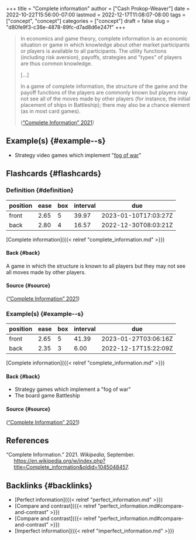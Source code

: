 +++
title = "Complete information"
author = ["Cash Prokop-Weaver"]
date = 2022-10-22T15:56:00-07:00
lastmod = 2022-12-17T11:08:07-08:00
tags = ["concept", "concept"]
categories = ["concept"]
draft = false
slug = "d80fe9f3-c36e-4878-89fc-d7ad8d6e247f"
+++

> In economics and game theory, complete information is an economic situation or game in which knowledge about other market participants or players is available to all participants. The utility functions (including risk aversion), payoffs, strategies and "types" of players are thus common knowledge.
>
> [...]
>
> In a game of complete information, the structure of the game and the payoff functions of the players are commonly known but players may not see all of the moves made by other players (for instance, the initial placement of ships in Battleship); there may also be a chance element (as in most card games).
>
> (<a href="#citeproc_bib_item_1">“Complete Information” 2021</a>)


## Example(s) {#example--s}

-   Strategy video games which implement "[fog of war](https://en.wikipedia.org/wiki/Fog_of_war#In_video_games)"


## Flashcards {#flashcards}


### Definition {#definition}

| position | ease | box | interval | due                  |
|----------|------|-----|----------|----------------------|
| front    | 2.65 | 5   | 39.97    | 2023-01-10T17:03:27Z |
| back     | 2.80 | 4   | 16.57    | 2022-12-30T08:03:21Z |

[Complete information]({{< relref "complete_information.md" >}})


#### Back {#back}

A game in which the structure is known to all players but they may not see all moves made by other players.


#### Source {#source}

(<a href="#citeproc_bib_item_1">“Complete Information” 2021</a>)


### Example(s) {#example--s}

| position | ease | box | interval | due                  |
|----------|------|-----|----------|----------------------|
| front    | 2.65 | 5   | 41.39    | 2023-01-27T03:06:16Z |
| back     | 2.35 | 3   | 6.00     | 2022-12-17T15:22:09Z |

[Complete information]({{< relref "complete_information.md" >}})


#### Back {#back}

-   Strategy games which implement a "fog of war"
-   The board game Battleship


#### Source {#source}

(<a href="#citeproc_bib_item_1">“Complete Information” 2021</a>)

## References

<style>.csl-entry{text-indent: -1.5em; margin-left: 1.5em;}</style><div class="csl-bib-body">
  <div class="csl-entry"><a id="citeproc_bib_item_1"></a>“Complete Information.” 2021. <i>Wikipedia</i>, September. <a href="https://en.wikipedia.org/w/index.php?title=Complete_information&oldid=1045048457">https://en.wikipedia.org/w/index.php?title=Complete_information&#38;oldid=1045048457</a>.</div>
</div>


## Backlinks {#backlinks}

-   [Perfect information]({{< relref "perfect_information.md" >}})
-   [Compare and contrast]({{< relref "perfect_information.md#compare-and-contrast" >}})
-   [Compare and contrast]({{< relref "perfect_information.md#compare-and-contrast" >}})
-   [Imperfect information]({{< relref "imperfect_information.md" >}})

